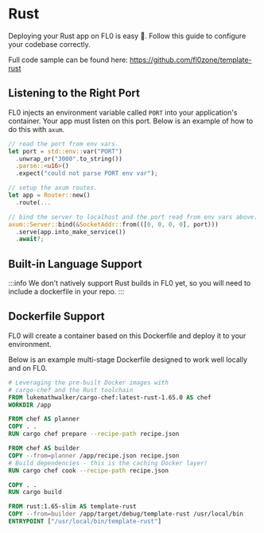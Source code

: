 ---
---

# Rust

Deploying your Rust app on FL0 is easy 🦀. Follow this guide to configure your codebase correctly.

Full code sample can be found here: https://github.com/fl0zone/template-rust

## Listening to the Right Port

FL0 injects an environment variable called `PORT` into your application's container. Your app must listen on this port. Below is an example of how to do this with `axum`.

```rust title=src/main.rs
// read the port from env vars.
let port = std::env::var("PORT")
  .unwrap_or("3000".to_string())
  .parse::<u16>()
  .expect("could not parse PORT env var");

// setup the axum routes.
let app = Router::new()
  .route(...

// bind the server to localhost and the port read from env vars above.
axum::Server::bind(&SocketAddr::from(([0, 0, 0, 0], port)))
  .serve(app.into_make_service())
  .await?;

```

## Built-in Language Support

:::info 
We don't natively support Rust builds in FL0 yet, so you will need to include a dockerfile in your repo.
:::

## Dockerfile Support

FL0 will create a container based on this Dockerfile and deploy it to your environment.

Below is an example multi-stage Dockerfile designed to work well locally and on FL0.

```dockerfile title=Dockerfile
# Leveraging the pre-built Docker images with 
# cargo-chef and the Rust toolchain
FROM lukemathwalker/cargo-chef:latest-rust-1.65.0 AS chef
WORKDIR /app

FROM chef AS planner
COPY . .
RUN cargo chef prepare --recipe-path recipe.json

FROM chef AS builder
COPY --from=planner /app/recipe.json recipe.json
# Build dependencies - this is the caching Docker layer!
RUN cargo chef cook --recipe-path recipe.json

COPY . .
RUN cargo build 

FROM rust:1.65-slim AS template-rust
COPY --from=builder /app/target/debug/template-rust /usr/local/bin
ENTRYPOINT ["/usr/local/bin/template-rust"]
```


